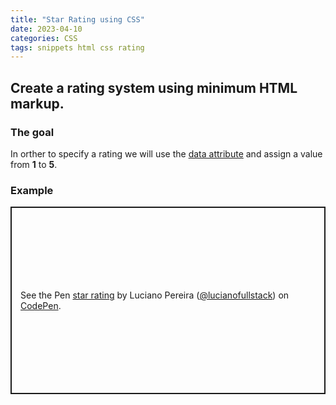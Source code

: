 ```yaml
---
title: "Star Rating using CSS"
date: 2023-04-10
categories: CSS
tags: snippets html css rating
---
```


## Create a rating system using minimum HTML markup.

### The goal

In orther to specify a rating we will use the <a href="https://developer.mozilla.org/en-US/docs/Learn/HTML/Howto/Use_data_attributes">data attribute</a> and assign a value from <strong>1</strong> to <strong>5</strong>.

> <span class="star" data-rating="3"></span>

### Example

<p class="codepen" data-height="300" data-default-tab="html,result" data-slug-hash="VwELpPO" data-user="lucianofullstack" style="height: 300px; box-sizing: border-box; display: flex; align-items: center; justify-content: center; border: 2px solid; margin: 1em 0; padding: 1em;">
  <span>See the Pen <a href="https://codepen.io/lucianofullstack/pen/VwELpPO">
  star rating</a> by Luciano Pereira (<a href="https://codepen.io/lucianofullstack">@lucianofullstack</a>)
  on <a href="https://codepen.io">CodePen</a>.</span>
</p>

<script async src="https://cpwebassets.codepen.io/assets/embed/ei.js"></script>